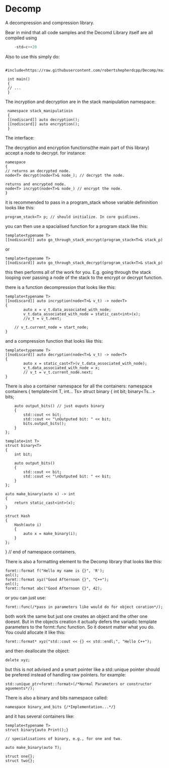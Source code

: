 # Decomp
A decompression and compression library.

Bear in mind that all code samples and the Decomd Library itself are all compiled using
```C++
    -std=c++20
```
 Also to use this simply do:
 
     #include<https://raw.githubusercontent.com/robertshepherdcpp/Decomp/main/main.cpp>

     int main()
     {
     // ...
     }
    
 The incryption and decryption are in the stack manipulation namespace:
 
     namespace stack_manipulatioin
     {
     [[nodiscard]] auto decryption();
     [[nodiscard]] auto encryption();
     }
     
The interface:

The decryption and encryption functions(the main part of this library) accept a node to decrypt. for instance:
    
    namespace
    {
    // returns an decrypted node.
    node<T> decrypt(node<T>& node_); // decrypt the node.
    
    returns and encrypted node.
    node<T> incrypt(node<T>& node_) // encrypt the node.
    }
    
it is recommended to pass in a program_stack whose variable defininition looks like this:

    program_stack<T> p; // should initialize. In core guidlines.
    
you can then use a spacialised function for a program stack like this:

    template<typename T>
    [[nodiscard]] auto go_through_stack_encrypt(program_stack<T>& stack_p)
    
or 
    
    template<typename T>
    [[nodiscard]] auto go_through_stack_decrypt(program_stack<T>& stack_p)

this then performs all of the work for you. E.g. going through the stack looping over passing a node of the stack to the encrypt or decrypt function.

there is a function decompression that looks like this:

    template<typename T>
    [[nodiscard]] auto incryption(node<T>& v_t) -> node<T>
    {
            auto x = v_t.data_associated_with_node;
            v_t.data_associated_with_node = static_cast<int>(x);
            //v_t = v_t.next;
        
        // v_t.current_node = start_node;
    }

and a compression function that looks like this:

    template<typename T>
    [[nodiscard]] auto decryption(node<T>& v_t) -> node<T>
    {
            auto x = static_cast<T>(v_t.data_associated_with_node);
            v_t.data_associated_with_node = x;
            // v_t = v_t.current_node.next;
    }
There is also a container namespace for all the containers:
namespace containers
{
    template<int T, int... Ts>
    struct binary
    {
        int bit;
        binary<Ts...> bits; 

        auto output_bits() // just ouputs binary
        {
            std::cout << bit;
            std::cout << "\nOutputed bit: " << bit;
            bits.output_bits();
        }
    };

    template<int T>
    struct binary<T>
    {
        int bit;

        auto output_bits()
        {
            std::cout << bit;
            std::cout << "\nOutputed bit: " << bit;
        }
    };

    auto make_binary(auto x) -> int
    {
        return static_cast<int>(x);
    }

    struct Hash
    {
        Hash(auto i)
        {
            auto x = make_binary(i);
        }
    };
} // end of namespace containers.

There is also a formatting element to the Decomp library that looks like this:

    formt::format f("Hello my name is {}", 'R');
    onl();
    formt::format xyz("Good Afternoon {}", "C++");
    onl();
    formt::format abc("Good Afternoon {}", 42);
    
or you can just use:

    formt::func(/*pass in parameters like would do for object coration*/);
    
both work the same but just one creates an object and the other one doesnt. But in the objects creation it actually defers the variadic template parameters to the formt::func function. So it doesnt matter what you do. You could allocate it like this:

    formt::format* xyz("std::cout << {} << std::endl;", "Hello C++");
    
and then deallocate the object:

    delete xyz;
    
but this is not advised and a smart pointer like a std::unique pointer should be prefered instead of handling raw pointers. for example:

    std::unique_ptr<formt::format>(/*Normal Parameters or constructor aguements*/);
    
There is also a binary and bits namespace called:

    namespace binary_and_bits {/*Implementation...*/}

and it has several containers like:

    template<typename T>
    struct binary{auto Print();}
    
    // specialisations of binary, e.g., for one and two.
    
    auto make_binary(auto T);
    
    struct one{};
    struct two{};
